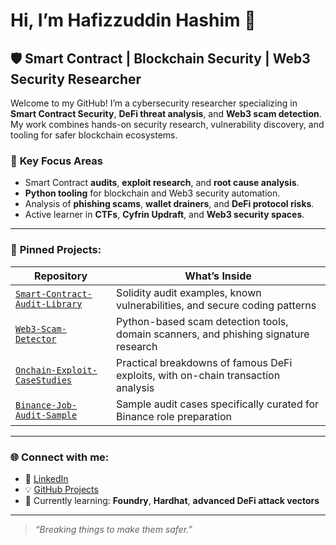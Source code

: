 # Hi, I’m Hafizzuddin Hashim 👋

## 🛡️ Smart Contract | Blockchain Security | Web3 Security Researcher

Welcome to my GitHub! I’m a cybersecurity researcher specializing in **Smart Contract Security**, **DeFi threat analysis**, and **Web3 scam detection**. My work combines hands-on security research, vulnerability discovery, and tooling for safer blockchain ecosystems.

### 🧩 **Key Focus Areas**
- Smart Contract **audits**, **exploit research**, and **root cause analysis**.
- **Python tooling** for blockchain and Web3 security automation.
- Analysis of **phishing scams**, **wallet drainers**, and **DeFi protocol risks**.
- Active learner in **CTFs**, **Cyfrin Updraft**, and **Web3 security spaces**.

---

### 📌 **Pinned Projects**:
| Repository | What’s Inside |
|-------------|-----------------|
| [`Smart-Contract-Audit-Library`](#) | Solidity audit examples, known vulnerabilities, and secure coding patterns |
| [`Web3-Scam-Detector`](#) | Python-based scam detection tools, domain scanners, and phishing signature research |
| [`Onchain-Exploit-CaseStudies`](#) | Practical breakdowns of famous DeFi exploits, with on-chain transaction analysis |
| [`Binance-Job-Audit-Sample`](#) | Sample audit cases specifically curated for Binance role preparation |

---

### 🌐 **Connect with me:**
- 🔗 [LinkedIn](https://linkedin.com/in/hafizzuddin-hashim/)
- 💡 [GitHub Projects](https://github.com/haghfizzuddin)
- 🧪 Currently learning: **Foundry**, **Hardhat**, **advanced DeFi attack vectors**

---

> _“Breaking things to make them safer.”_

